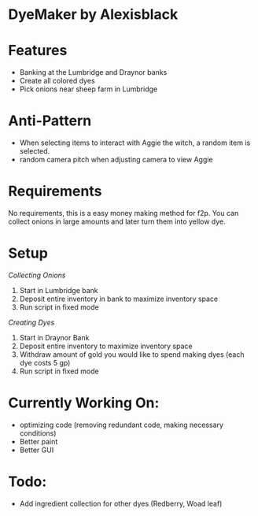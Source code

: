 # DyeMaker by Alexisblack

 

# Features

* Banking at the Lumbridge and Draynor banks
* Create all colored dyes
* Pick onions near sheep farm in Lumbridge
 

# Anti-Pattern

* When selecting items to interact with Aggie the witch, a random item is selected. 
* random camera pitch when adjusting camera to view Aggie
 

# Requirements

No requirements, this is a easy money making method for f2p. You can collect onions in large amounts and later turn them into yellow dye.
 

# Setup

*Collecting Onions*

1. Start in Lumbridge bank
2. Deposit entire inventory in bank to maximize inventory space
3. Run script in fixed mode

*Creating Dyes*

1. Start in Draynor Bank
2. Deposit entire inventory to maximize inventory space
3. Withdraw amount of gold you would like to spend making dyes (each dye costs 5 gp)
4. Run script in fixed mode
 

# Currently Working On:

* optimizing code (removing redundant code, making necessary conditions)
* Better paint
* Better GUI
 

# Todo:

* Add ingredient collection for other dyes (Redberry, Woad leaf)
